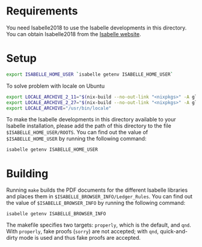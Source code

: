 Requirements
============

You need Isabelle2018 to use the Isabelle developments in this
directory. You can obtain Isabelle2018 from the [Isabelle
website][isabelle].

[isabelle]:
    http://isabelle.in.tum.de/
    "Isabelle"


Setup
=====

```sh
export ISABELLE_HOME_USER `isabelle getenv ISABELLE_HOME_USER`
```

To solve problem with locale on Ubuntu

```sh
export LOCALE_ARCHIVE_2_11="$(nix-build --no-out-link "<nixpkgs>" -A glibcLocales)/lib/locale/locale-archive"
export LOCALE_ARCHIVE_2_27="$(nix-build --no-out-link "<nixpkgs>" -A glibcLocales)/lib/locale/locale-archive"
export LOCALE_ARCHIVE="/usr/bin/locale"
```


To make the Isabelle developments in this directory available to your
Isabelle installation, please add the path of this directory to the file
`$ISABELLE_HOME_USER/ROOTS`. You can find out the value of
`$ISABELLE_HOME_USER` by running the following command:

    isabelle getenv ISABELLE_HOME_USER


Building
========

Running `make` builds the PDF documents for the different Isabelle
libraries and places them in `$ISABELLE_BROWSER_INFO/Ledger_Rules`. You can
find out the value of `$ISABELLE_BROWSER_INFO` by running the following
command:

    isabelle getenv ISABELLE_BROWSER_INFO

The makefile specifies two targets: `properly`, which is the default,
and `qnd`. With `properly`, fake proofs (`sorry`) are not accepted; with
`qnd`, quick-and-dirty mode is used and thus fake proofs are accepted.
